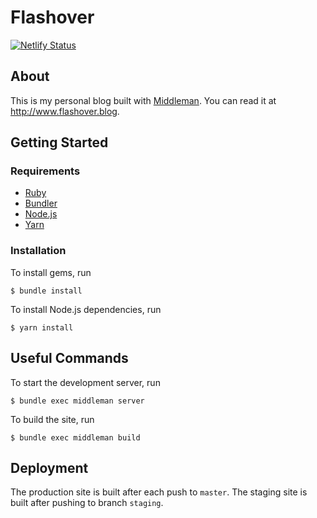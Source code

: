# Flashover
[![Netlify Status](https://api.netlify.com/api/v1/badges/f7e5f080-bc10-4101-9e03-a022684787cf/deploy-status)](https://app.netlify.com/sites/flashover/deploys)

## About

This is my personal blog built with [Middleman](https://middlemanapp.com/). You can read it at <http://www.flashover.blog>.

## Getting Started

### Requirements

* [Ruby](https://www.ruby-lang.org/en/)
* [Bundler](http://bundler.io/)
* [Node.js](https://nodejs.org/en/)
* [Yarn](https://yarnpkg.com/lang/en/)

### Installation

To install gems, run

```
$ bundle install
```

To install Node.js dependencies, run

```
$ yarn install
```

## Useful Commands

To start the development server, run

    $ bundle exec middleman server

To build the site, run

    $ bundle exec middleman build

## Deployment

The production site is built after each push to `master`. The staging site is built after pushing to branch `staging`.
